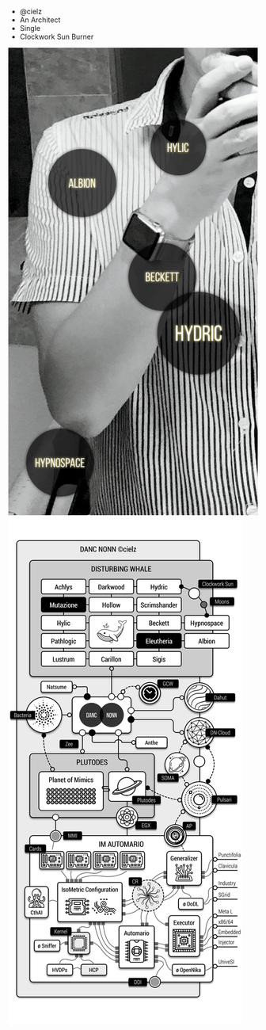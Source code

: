 - @cielz
- An Architect
- Single
- Clockwork Sun Burner

![Profile](/cielz.png)
![Profile](/453CE16E-1973-4900-89CE-3B70072004E1.png)
